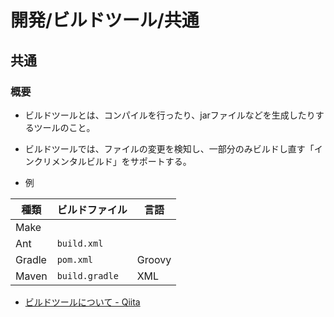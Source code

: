 # 開発/ビルドツール/共通

## 共通

### 概要

- ビルドツールとは、コンパイルを行ったり、jarファイルなどを生成したりするツールのこと。
- ビルドツールでは、ファイルの変更を検知し、一部分のみビルドし直す「インクリメンタルビルド」をサポートする。

- 例

| 種類   | ビルドファイル | 言語   |
| ------ | -------------- | ------ |
| Make   |                |        |
| Ant    | `build.xml`    |        |
| Gradle | `pom.xml`      | Groovy |
| Maven  | `build.gradle` | XML    |

- [ビルドツールについて - Qiita](https://qiita.com/yskuma6684/items/62f31ffc6e5580500e31)
